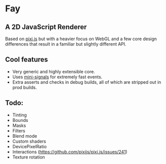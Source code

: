 # Fay

## A 2D JavaScript Renderer

Based on [pixi.js](https://github.com/pixijs/pixi.js) but with a heavier focus on WebGL
and a few core design differences that result in a familiar but slightly different API.

## Cool features

- Very generic and highly extensible core.
- Uses [mini-signals][mini-signals] for extremely fast events.
- Extra asserts and checks in debug builds, all of which are stripped out in prod builds.

## Todo:

- Tinting
- Bounds
- Masks
- Filters
- Blend mode
- Custom shaders
- DevicePixelRatio
- Interactions (https://github.com/pixijs/pixi.js/issues/241)
- Texture rotation

[mini-signals]: https://github.com/Hypercubed/mini-signals
[ee3]: https://github.com/primus/eventemitter3
[event-tests]: https://github.com/Hypercubed/EventsSpeedTests
